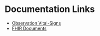 # Documentation Links

 * [Observation Vital-Signs](https://hl7.org/fhir/observation-vitalsigns.html)
 * [FHIR Documents](https://hl7.org/fhir/documents.html)